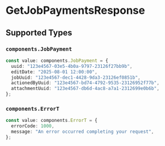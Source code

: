 # GetJobPaymentsResponse


## Supported Types

### `components.JobPayment`

```typescript
const value: components.JobPayment = {
  uuid: "123e4567-03e5-4b0a-9797-23126f27bb9b",
  editDate: "2025-08-01 12:00:00",
  jobUuid: "123e4567-dec1-4428-9da3-23126ef0851b",
  actionedByUuid: "123e4567-bd74-4792-9535-23126952f77b",
  attachmentUuid: "123e4567-db6d-4ac8-a7a1-2312699e0b6b",
};
```

### `components.ErrorT`

```typescript
const value: components.ErrorT = {
  errorCode: 1000,
  message: "An error occurred completing your request",
};
```

